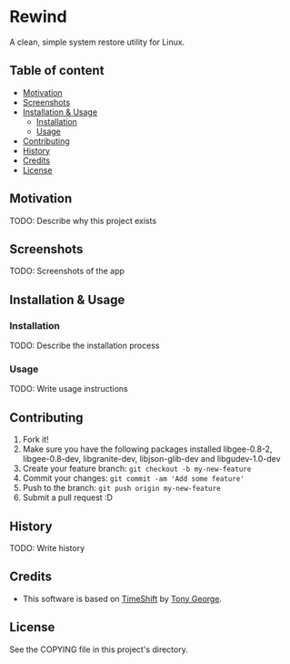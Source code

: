 # Rewind
A clean, simple system restore utility for Linux.

## Table of content

- [Motivation](#motivation)
- [Screenshots](#screenshots)
- [Installation & Usage](#installation--usage)
    - [Installation](#installation)
    - [Usage](#usage)
- [Contributing](#contributing)
- [History](#history)
- [Credits](#credits)
- [License](#license)

## Motivation
TODO: Describe why this project exists

## Screenshots
TODO: Screenshots of the app

## Installation & Usage

### Installation
TODO: Describe the installation process

### Usage
TODO: Write usage instructions

## Contributing
1. Fork it!
2. Make sure you have the following packages installed libgee-0.8-2, libgee-0.8-dev, libgranite-dev, libjson-glib-dev and libgudev-1.0-dev
2. Create your feature branch: `git checkout -b my-new-feature`
3. Commit your changes: `git commit -am 'Add some feature'`
4. Push to the branch: `git push origin my-new-feature`
5. Submit a pull request :D

## History
TODO: Write history

## Credits
- This software is based on <a href="https://launchpad.net/timeshift">TimeShift</a> by <a href="http://www.teejeetech.in/">Tony George</a>. 

## License
See the COPYING file in this project's directory.
